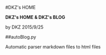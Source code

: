#DKZ's HOME

**DKZ's HOME & DKZ's BLOG**

by DKZ 2015/9/25



##autoBlog.py

Automatic parser markdown files to html files